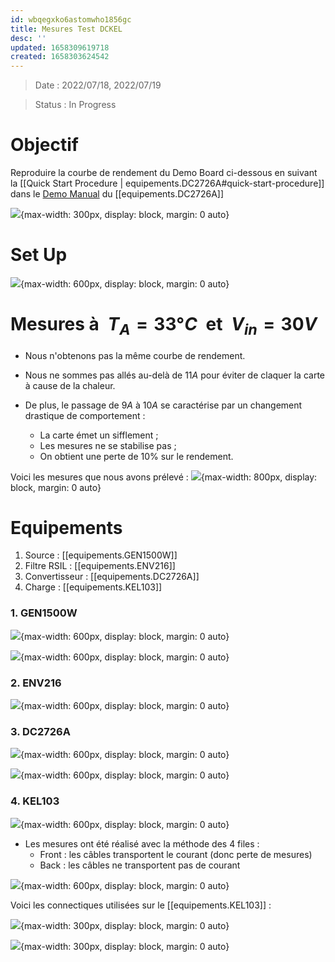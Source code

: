 ```yaml
---
id: wbqegxko6astomwho1856gc
title: Mesures Test DCKEL
desc: ''
updated: 1658309619718
created: 1658303624542
---
```


> Date : 2022/07/18, 2022/07/19

> Status : In Progress

# Objectif

Reproduire la courbe de rendement du Demo Board ci-dessous en suivant la [[Quick Start Procedure | equipements.DC2726A#quick-start-procedure]] dans le [Demo Manual](https://www.analog.com/media/en/technical-documentation/user-guides/dc2736af.pdf) du [[equipements.DC2726A]]

![](/assets/images/dc2736a.measure.EfficiencyVsLoad.Vout12vFsw500hz.png){max-width: 300px, display: block, margin: 0 auto}

# Set Up

![](/assets/images/exp.MesuresTestDCKEL.SetUpPicAll.png){max-width: 600px, display: block, margin: 0 auto}

# Mesures à $\;T_A = 33°C\;$ et $\;V_{in}=30V\;$

- Nous n'obtenons pas la même courbe de rendement.

- Nous ne sommes pas allés au-delà de $11A$ pour éviter de claquer la carte à cause de la chaleur.

- De plus, le passage de $9A$ à $10A$ se caractérise par un changement drastique de comportement :
    - La carte émet un sifflement ;
    - Les mesures ne se stabilise pas ;
    - On obtient une perte de $10\%$ sur le rendement.


Voici les mesures que nous avons prélevé :
![](/assets/images/exp.MesuresTestDCKEL.ExcelPrint.png){max-width: 800px, display: block, margin: 0 auto}

# Equipements

1. Source : [[equipements.GEN1500W]]
2. Filtre RSIL : [[equipements.ENV216]]
3. Convertisseur : [[equipements.DC2726A]]
4. Charge : [[equipements.KEL103]] 

### 1. GEN1500W

![](/assets/images/exp.MesuresTestDCKEL.PicGen1500w.Front.png){max-width: 600px, display: block, margin: 0 auto}

![](/assets/images/exp.MesuresTestDCKEL.PicGen1500w.Back.png){max-width: 600px, display: block, margin: 0 auto}

### 2. ENV216

![](/assets/images/env216.PicFront.png){max-width: 600px, display: block, margin: 0 auto}

### 3. DC2726A

![](/assets/images/exp.MesuresTestDCKEL.PicDcTop.png){max-width: 600px, display: block, margin: 0 auto}

![](/assets/images/exp.MesuresTestDCKEL.PicDcBot.png){max-width: 600px, display: block, margin: 0 auto}

### 4. KEL103

![](/assets/images/exp.MesuresTestDCKEL.PicKelFront.png){max-width: 600px, display: block, margin: 0 auto}

- Les mesures ont été réalisé avec la méthode des 4 files :
    - Front : les câbles transportent le courant (donc perte de mesures)
    - Back : les câbles ne transportent pas de courant

![](/assets/images/exp.MesuresTestDCKEL.CircuitMesure4fils.png){max-width: 600px, display: block, margin: 0 auto}

Voici les connectiques utilisées sur le [[equipements.KEL103]] :

![](/assets/images/exp.MesuresTestDCKEL.PicKelMesureFront.png){max-width: 300px, display: block, margin: 0 auto}

![](/assets/images/exp.MesuresTestDCKEL.PicKelMesureBack.png){max-width: 300px, display: block, margin: 0 auto}